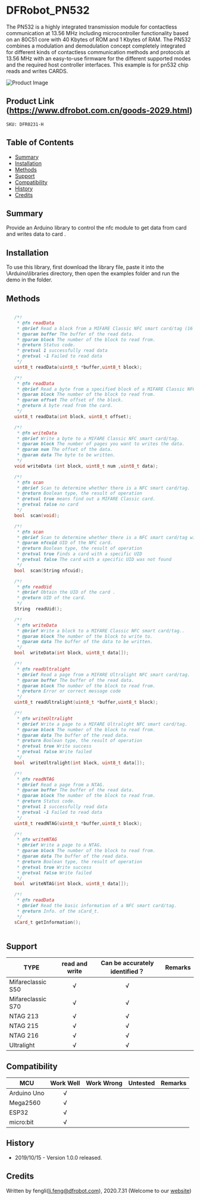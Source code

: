 ﻿# DFRobot_PN532
The PN532 is a highly integrated transmission module for contactless communication at 13.56 MHz including microcontroller functionality based on an 80C51 core with 40 Kbytes of ROM and 1 Kbytes of RAM. 
The PN532 combines a modulation and demodulation concept completely integrated for different kinds of contactless communication methods and protocols at 13.56 MHz with an easy-to-use firmware for the different supported modes and the required host controller interfaces. 
This example is for pn532 chip reads and writes CARDS.

![Product Image](./resources/images/DFR0231-H.png)


## Product Link (https://www.dfrobot.com.cn/goods-2029.html)
    SKU: DFR0231-H

## Table of Contents

* [Summary](#summary)
* [Installation](#installation)
* [Methods](#methods)
* [Support](#support)
* [Compatibility](#compatibility)
* [History](#history)
* [Credits](#credits)

## Summary
Provide an Arduino library to control the nfc module to get data from card and writes data  to card .



## Installation

To use this library, first download the library file, paste it into the \Arduino\libraries directory, then open the examples folder and run the demo in the folder.

## Methods

```C++	

   /*!
    * @fn readData
    * @brief Read a block from a MIFARE Classic NFC smart card/tag (16 bytes each block).
    * @param buffer The buffer of the read data.
    * @param block The number of the block to read from.
    * @return Status code. 
    * @retval 1 successfully read data
    * @retval -1 Failed to read data
    */   
   uint8_t readData(uint8_t *buffer,uint8_t block);

   /*!
    * @fn readData
    * @brief Read a byte from a specified block of a MIFARE Classic NFC smart card/tag.
    * @param block The number of the block to read from.
    * @param offset The offset of the block. 
    * @return A byte read from the card. 
    */  
   uint8_t readData(int block, uint8_t offset);

   /*!
    * @fn writeData
    * @brief Write a byte to a MIFARE Classic NFC smart card/tag.
    * @param block The number of pages you want to writes the data.
    * @param num The offset of the data. 
    * @param data The byte to be written.
    */  
   void writeData (int block, uint8_t num ,uint8_t data);

   /*!
    * @fn scan
    * @brief Scan to determine whether there is a NFC smart card/tag. 
    * @return Boolean type, the result of operation
    * @retval true means find out a MIFARE Classic card.
    * @retval false no card
    */ 
   bool  scan(void);

   /*!
    * @fn scan
    * @brief Scan to determine whether there is a NFC smart card/tag with the specified UID.
    * @param nfcuid UID of the NFC card.
    * @return Boolean type, the result of operation
    * @retval true Finds a card with a specific UID
    * @retval false The card with a specific UID was not found
    */   
   bool  scan(String nfcuid);

   /*!
    * @fn readUid
    * @brief Obtain the UID of the card .
    * @return UID of the card.
    */  
   String  readUid();

   /*!
    * @fn writeData
    * @brief Write a block to a MIFARE Classic NFC smart card/tag..
    * @param block The number of the block to write to.
    * @param data The buffer of the data to be written. 
    */  
   bool  writeData(int block, uint8_t data[]);

   /*!
    * @fn readUltralight
    * @brief Read a page from a MIFARE Ultralight NFC smart card/tag.
    * @param buffer The buffer of the read data. 
    * @param block The number of the block to read from.
    * @return Error or correct message code
    */
   uint8_t readUltralight(uint8_t *buffer,uint8_t block);

   /*!
    * @fn writeUltralight
    * @brief Write a page to a MIFARE Ultralight NFC smart card/tag.
    * @param block The number of the block to read from.
    * @param data The buffer of the read data. 
    * @return Boolean type, the result of operation
    * @retval true Write success
    * @retval false Write failed
    */
   bool  writeUltralight(int block, uint8_t data[]);

   /*!
    * @fn readNTAG
    * @brief Read a page from a NTAG.
    * @param buffer The buffer of the read data.
    * @param block The number of the block to read from.
    * @return Status code. 
    * @retval 1 successfully read data
    * @retval -1 Failed to read data
    */
   uint8_t readNTAG(uint8_t *buffer,uint8_t block);

   /*!
    * @fn writeNTAG
    * @brief Write a page to a NTAG.
    * @param block The number of the block to read from.
    * @param data The buffer of the read data. 
    * @return Boolean type, the result of operation
    * @retval true Write success
    * @retval false Write failed
    */
   bool  writeNTAG(int block, uint8_t data[]);

   /*!
    * @fn readData
    * @brief Read the basic information of a NFC smart card/tag. 
    * @return Info. of the sCard_t.
    */
   sCard_t getInformation();
	 
```
## Support
TYPE                | read and write   | Can be accurately identified？ | Remarks
------------------- | :--------------: | :----------------------------: |-----
Mifareclassic S50   |      √           |      √                         | 
Mifareclassic S70   |      √           |      √                         |                         
NTAG 213            |      √           |       √                         |        
NTAG 215            |      √           |       √                         |    
NTAG 216            |      √           |       √                         |          
Ultralight          |      √           |       √                         |           


## Compatibility

MCU                | Work Well    | Work Wrong   | Untested    | Remarks
------------------ | :----------: | :----------: | :---------: | -----
Arduino Uno        |      √       |              |             | 
Mega2560        |      √       |              |             | 
ESP32        |      √       |              |             | 
micro:bit         |      √       |              |             | 

## History


- 2019/10/15 - Version 1.0.0 released.


## Credits

Written by fengli(li.feng@dfrobot.com), 2020.7.31 (Welcome to our [website](https://www.dfrobot.com/))